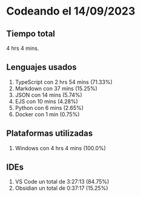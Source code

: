 # Codeando el 14/09/2023

## Tiempo total
4 hrs 4 mins.

## Lenguajes usados
1. TypeScript con 2 hrs 54 mins (71.33%)
1. Markdown con 37 mins (15.25%)
1. JSON con 14 mins (5.74%)
1. EJS con 10 mins (4.28%)
1. Python con 6 mins (2.65%)
1. Docker con 1 min (0.75%)

## Plataformas utilizadas
1. Windows con 4 hrs 4 mins (100.0%)

## IDEs
1. VS Code un total de 3:27:13 (84.75%)
1. Obsidian un total de 0:37:17 (15.25%)
